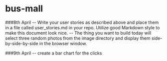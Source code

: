 # bus-mall
###8th April 
-- Write your user stories as described above and place them in a file called user_stories.md in your repo. Utilize good Markdown style to make this document look nice.
-- The thing you want to build today will select three random photos from the image directory and display them side-by-side-by-side in the browser window.


###9th April 
-- create a bar chart for the clicks 
